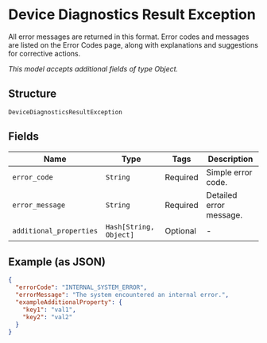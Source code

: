 
# Device Diagnostics Result Exception

All error messages are returned in this format. Error codes and messages are listed on the Error Codes page, along with explanations and suggestions for corrective actions.

*This model accepts additional fields of type Object.*

## Structure

`DeviceDiagnosticsResultException`

## Fields

| Name | Type | Tags | Description |
|  --- | --- | --- | --- |
| `error_code` | `String` | Required | Simple error code. |
| `error_message` | `String` | Required | Detailed error message. |
| `additional_properties` | `Hash[String, Object]` | Optional | - |

## Example (as JSON)

```json
{
  "errorCode": "INTERNAL_SYSTEM_ERROR",
  "errorMessage": "The system encountered an internal error.",
  "exampleAdditionalProperty": {
    "key1": "val1",
    "key2": "val2"
  }
}
```

